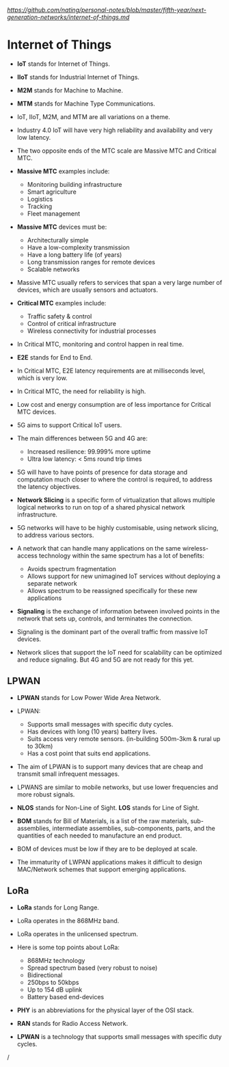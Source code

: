 
*https://github.com/nating/personal-notes/blob/master/fifth-year/next-generation-networks/internet-of-things.md*

# Internet of Things

* **IoT** stands for Internet of Things.

* **IIoT** stands for Industrial Internet of Things.

* **M2M** stands for Machine to Machine.

* **MTM** stands for Machine Type Communications.

* IoT, IIoT, M2M, and MTM are all variations on a theme.

* Industry 4.0 IoT will have very high reliability and availability and very low latency.

* The two opposite ends of the MTC scale are Massive MTC and Critical MTC.

* **Massive MTC** examples include:
  * Monitoring building infrastructure
  * Smart agriculture
  * Logistics
  * Tracking
  * Fleet management

* **Massive MTC** devices must be:
  * Architecturally simple
  * Have a low-complexity transmission
  * Have a long battery life (of years)
  * Long transmission ranges for remote devices
  * Scalable networks

* Massive MTC usually refers to services that span a very large number of devices, which are usually sensors and actuators.

* **Critical MTC** examples include:
  * Traffic safety & control
  * Control of critical infrastructure
  * Wireless connectivity for industrial processes

* In Critical MTC, monitoring and control happen in real time.

* **E2E** stands for End to End.

* In Critical MTC, E2E latency requirements are at milliseconds level, which is very low.

* In Critical MTC, the need for reliability is high.

* Low cost and energy consumption are of less importance for Critical MTC devices.

* 5G aims to support Critical IoT users.

* The main differences between 5G and 4G are:
  * Increased resilience: 99.999% more uptime
  * Ultra low latency: < 5ms round trip times

* 5G will have to have points of presence for data storage and computation much closer to where the control is required, to address the latency objectives.

* **Network Slicing** is a specific form of virtualization that allows multiple logical networks to run on top of a shared physical network infrastructure.

* 5G networks will have to be highly customisable, using network slicing, to address various sectors.

* A network that can handle many applications on the same wireless-access technology within the same spectrum has a lot of benefits:
  * Avoids spectrum fragmentation
  * Allows support for new unimagined IoT services without deploying a separate network
  * Allows spectrum to be reassigned specifically for these new applications

* **Signaling** is the exchange of information between involved points in the network that sets up, controls, and terminates the connection.

* Signaling is the dominant part of the overall traffic from massive IoT devices.

* Network slices that support the IoT need for scalability can be optimized and reduce signaling. But 4G and 5G are not ready for this yet.

## LPWAN

* **LPWAN** stands for Low Power Wide Area Network.

* LPWAN:
  * Supports small messages with specific duty cycles.
  * Has devices with long (10 years) battery lives.
  * Suits access very remote sensors. (in-building 500m-3km & rural up to 30km)
  * Has a cost point that suits end applications.

* The aim of LPWAN is to support many devices that are cheap and transmit small infrequent messages.

* LPWANS are similar to mobile networks, but use lower frequencies and more robust signals.

* **NLOS** stands for Non-Line of Sight. **LOS** stands for Line of Sight.

* **BOM** stands for Bill of Materials, is a list of the raw materials, sub-assemblies, intermediate assemblies, sub-components, parts, and the quantities of each needed to manufacture an end product.

* BOM of devices must be low if they are to be deployed at scale.

* The immaturity of LWPAN applications makes it difficult to design MAC/Network schemes that support emerging applications.

## LoRa

* **LoRa** stands for Long Range.

* LoRa operates in the 868MHz band.

* LoRa operates in the unlicensed spectrum.

* Here is some top points about LoRa:
  * 868MHz technology
  * Spread spectrum based (very robust to noise)
  * Bidirectional
  * 250bps to 50kbps
  * Up to 154 dB uplink
  * Battery based end-devices

* **PHY** is an abbreviations for the physical layer of the OSI stack.

* **RAN** stands for Radio Access Network.

* **LPWAN** is a technology that supports small messages with specific duty cycles.









/
